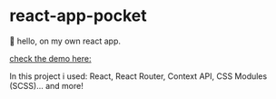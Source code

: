 # react-app-pocket

👋 hello, on my own react app.

[check the demo here: ](https://blissful-pike-c97681.netlify.com/)

In this project i used: React, React Router, Context API, CSS Modules (SCSS)... and more!

